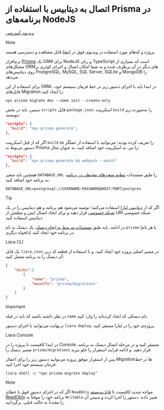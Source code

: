# اتصال به دیتابیس با استفاده از Prisma در برنامه‌های NodeJS 

[ویدیوی آموزشی](https://files.liara.ir/liara/prisma/prisma.mp4)

> [!NOTE]
> پروژه و کدهای مورد استفاده در ویدیوی فوق در [اینجا](https://github.com/liara-cloud/nodejs-getting-started/tree/prisma) قابل مشاهده و دسترسی هستند.


نرم‌افزار [Prisma](https://www.prisma.io/) یک ORM برای NodeJS و زبان TypeScript است که بسیاری از مشکل‌های ORMهای دیگر در آن برطرف شده و به شما امکان اتصال و اجرای کوئری بر روی دیتابیس‌های PostgreSQL, MySQL, SQL Server, SQLite و MongoDB را می‌دهد.

برای استفاده از این ORM، در ابتدا باید با اجرای دستور زیر در خط فرمان سیستم خود، فایل‌های Migration را ایجاد کنید:

```
npx prisma migrate dev --name init --create-only
```

سپس، باید در بخش `scripts` فایل `package.json`، اسکریپت `build` را به‌صورت زیر بنویسید:

```json
"scripts": {
  "build": "npx prisma generate",
},
```

اگر که از قبل اسکریپت `build` را تعریف کرده بودید؛ می‌توانید با استفاده از عملگر `&&` دستور مربوط به Prisma را نیز، به اسکریپت خود اضافه کنید، به عنوان مثال:

```json
"scripts": {
  "build": "npx prisma generate && webpack --watch"
},
```

همچنین باید متغیر `DATABASE_URL` را طبق مستندات [تنظیم متغیرهای محیطی در برنامه](../../../../details/envs.md)، به برنامه خود اضافه کنید.

```
DATABASE_URL=postgresql://USERNAME:PASSWORD@HOST:PORT/postgres
```

> [!TIP]
> اگر که از [دیتابیس لیارا](../../../../../dbaas/about.md) استفاده می‌کنید؛ توصیه می‌شود هم برنامه و هم دیتابیس را در یک [شبکه خصوصی](../../../../details/private-networks.md) قرار دهید و برای ایجاد اتصال ایمن و مطمئن از URI شبکه خصوصی دیتابیس استفاده کنید.


در ادامه، باید طبق [مستندات مربوط به ایجاد دیسک](../../../../disks/manage/create.md)، یک دیسک به نام `prisma` (یا هر نام دلخواه دیگری) در برنامه خود ایجاد کنید.

Liara CLI

یک فایل `liara.json` در مسیر اصلی پروژه خود ایجاد کنید، و با استفاده از قطعه کد زیر، آن دیسک را به برنامه متصل کنید:

```json
{
    "disks":[
        {
            "name": "prisma",
            "mountTo": "prisma/migrations"
        }
    ]
}
```

> [!IMPORTANT]
> در نظر داشته باشید که باید در فیلد `name` نام دیسکی که ایجاد کرده‌اید را وارد کنید.

درنهایت می‌توانید با اجرای دستور `liara deploy`، پروژه‌ی خود را در لیارا مستقر کنید.

Liara Console

در ابتدا کافیست تا پروژه را در Console مستقر کنید و در مرحله اتصال دیسک به برنامه، مسیر دیسک را `prisma/migrations` قرار دهید. و ادامه فرایند استقرار را جلو ببرید.

پس از استقرار موفق پروژه می‌توانید دستور زیر را برای اعمال Migrationها در خط فرمان سیستم خود اجرا کنید:

```
liara shell -c "npx prisma migrate deploy"
```

> [!NOTE]
> اگر که در اجرای دستور فوق با خطای `ReadOnly` مواجه شدید کافیست تا [فایل‌سیستم ReadObly](../../../../details/file-system.md) برنامه خود را موقتاً به `Writable` تغییر داده، دستور را اجرا کرده و سپس آن را مجدداً به حالت قبلی، برگردانید.
